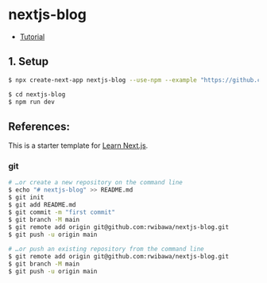 # nextjs-blog
* [Tutorial](https://nextjs.org/learn/basics/create-nextjs-app)

## 1. Setup
```sh
$ npx create-next-app nextjs-blog --use-npm --example "https://github.com/vercel/next-learn-starter/tree/master/learn-starter"

$ cd nextjs-blog
$ npm run dev
```

## References:
This is a starter template for [Learn Next.js](https://nextjs.org/learn).

### git
```sh
# …or create a new repository on the command line
$ echo "# nextjs-blog" >> README.md
$ git init
$ git add README.md
$ git commit -m "first commit"
$ git branch -M main
$ git remote add origin git@github.com:rwibawa/nextjs-blog.git
$ git push -u origin main
                
# …or push an existing repository from the command line
$ git remote add origin git@github.com:rwibawa/nextjs-blog.git
$ git branch -M main
$ git push -u origin main
```
